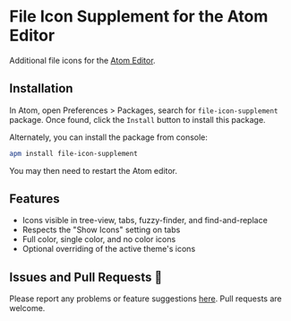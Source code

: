 # File Icon Supplement for the Atom Editor

Additional file icons for the [Atom Editor](http://atom.io).

## Installation

In Atom, open Preferences > Packages, search for `file-icon-supplement` package. Once found, click the `Install` button to install this package.

Alternately, you can install the package from console:

```bash
apm install file-icon-supplement
```

You may then need to restart the Atom editor.

## Features

* Icons visible in tree-view, tabs, fuzzy-finder, and find-and-replace
* Respects the "Show Icons" setting on tabs
* Full color, single color, and no color icons
* Optional overriding of the active theme's icons

## Issues and Pull Requests :bug:

Please report any problems or feature suggestions [here](https://github.com/sscotth/file-icon-supplement/issues). Pull requests are welcome.
